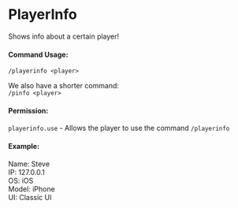 # PlayerInfo
Shows info about a certain player!

#### Command Usage:
`/playerinfo <player>`

We also have a shorter command:\
`/pinfo <player>`

#### Permission:
`playerinfo.use` - Allows the player to use the command `/playerinfo`

#### Example:

Name: Steve\
IP: 127.0.0.1\
OS: iOS\
Model: iPhone\
UI: Classic UI
